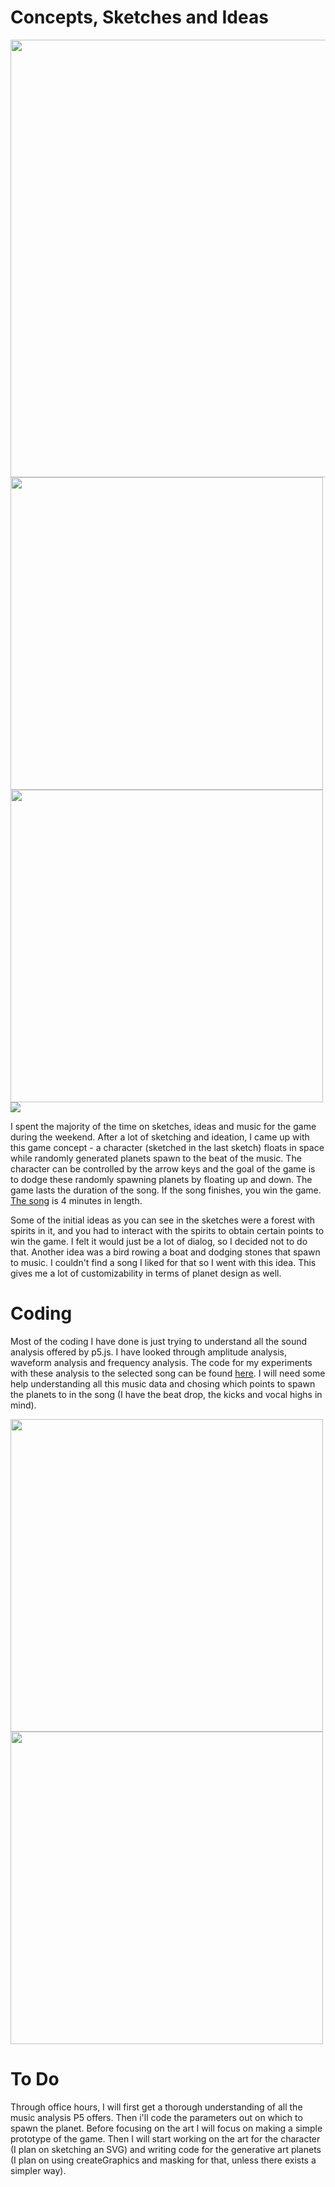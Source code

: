 # Concepts, Sketches and Ideas

<img src="https://i.imgur.com/adZYV7I.jpg" height=700>
<div>
<img src="https://i.imgur.com/esEHLbt.jpg" height=500 >
<img src="https://i.imgur.com/vNQ1f0V.jpg" height=500  >
  </div>
<img src="https://i.imgur.com/ERAAUvx.jpg">

I spent the majority of the time on sketches, ideas and music for the game during the weekend. After a lot of sketching and ideation, I came up with this game concept - 
a character (sketched in the last sketch) floats in space while randomly generated planets spawn to the beat of the music. The character can be controlled by the arrow keys and
the goal of the game is to dodge these randomly spawning planets by floating up and down. The game lasts the duration of the song. If the song finishes, you win the game.
[The song](https://www.youtube.com/watch?v=esjN9TdbzdE) is 4 minutes in length.
    
Some of the initial ideas as you can see in the sketches were a forest with spirits in it, and you had to interact with the spirits to obtain certain points to win the game. I felt it would
just be a lot of dialog, so I decided not to do that. Another idea was a bird rowing a boat and dodging stones that spawn to music. I couldn't find a song I liked for that
so I went with this idea. This gives me a lot of customizability in terms of planet design as well.

# Coding
Most of the coding I have done is just trying to understand all the sound analysis offered by p5.js. I have looked through amplitude analysis, waveform analysis and frequency analysis. The code for my experiments with these 
analysis to the selected song can be found [here](https://github.com/AakSin/IntroToIM/tree/main/week5). I will need some help understanding all this music data and chosing
which points to spawn the planets to in the song (I have the beat drop, the kicks and vocal highs in mind). 
<div>
<img src="https://i.imgur.com/fxYjytT.png" height=500 >
<img src="https://i.imgur.com/qpnmNEl.png" height=500  >
  </div>
    
# To Do
Through office hours, I will first get a thorough understanding of all the music analysis P5 offers. Then i'll code the parameters out on which to spawn the planet.
Before focusing on the art I will focus on making a simple prototype of the game. Then I will start working on the art for the character (I plan on sketching an SVG) and 
writing code for the generative art planets (I plan on using createGraphics and masking for that, unless there exists a simpler way). 
